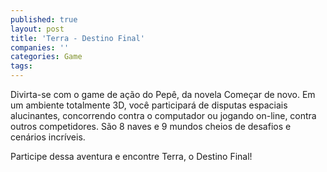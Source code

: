 ```yaml
---
published: true
layout: post
title: 'Terra - Destino Final'
companies: ''
categories: Game
tags: 
---
```

Divirta-se com o game de a&ccedil;&atilde;o do Pep&ecirc;, da novela Come&ccedil;ar de novo. Em um ambiente totalmente 3D, voc&ecirc; participar&aacute; de disputas espaciais alucinantes, concorrendo contra o computador ou jogando on-line, contra outros competidores. S&atilde;o 8 naves e 9 mundos cheios de desafios e cen&aacute;rios incr&iacute;veis.







Participe dessa aventura e encontre Terra, o Destino Final!








